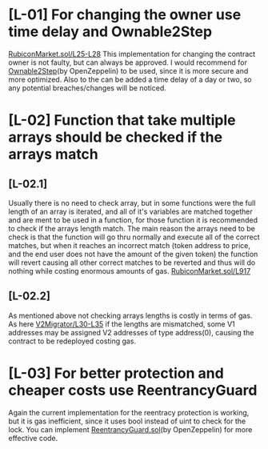 #  [L-01] For changing the owner use time delay and Ownable2Step
[RubiconMarket.sol/L25-L28](https://github.com/code-423n4/2023-04-rubicon/blob/main/contracts/RubiconMarket.sol#L25-L28)
This implementation for changing the contract owner is not faulty, but can always be approved. I would recommend for [Ownable2Step](https://github.com/OpenZeppelin/openzeppelin-contracts/blob/master/contracts/access/Ownable2Step.sol)(by OpenZeppelin) to be used, since it is more secure and more optimized. Also to the can be added a time delay of a day or two, so any potential breaches/changes will be noticed.

# [L-02] Function that take multiple arrays should be checked if the arrays match
## [L-02.1] 
Usually there is no need to check array, but in some functions were the full length of an array is iterated, and all of it's variables are matched together and are ment to be used in a function, for those function it is recommended to check if the arrays length match. The main reason the arrays need to be check is that the function will go thru normally and execute all of the correct matches, but when it reaches an incorrect match (token address to price, and the end user does not have the amount of the given token) the function will revert causing all other correct matches to be reverted and thus will do nothing while costing enormous amounts of gas. [RubiconMarket.sol/L917](https://github.com/code-423n4/2023-04-rubicon/blob/main/contracts/RubiconMarket.sol#L917)
## [L-02.2] 
As mentioned above not checking arrays lengths is costly in terms of gas. As here [V2Migrator/L30-L35](https://github.com/code-423n4/2023-04-rubicon/blob/main/contracts/V2Migrator.sol#L30-L35) if the lengths are mismatched, some  V1 addresses may be assigned V2 addresses of type address(0), causing the contract to be redeployed costing gas.

# [L-03] For better protection and cheaper costs use ReentrancyGuard
Again the current implementation for the reentracy protection is working, but it is gas inefficient, since it uses bool instead of uint to check for the lock. You can implement [ReentrancyGuard.sol](https://github.com/OpenZeppelin/openzeppelin-contracts/blob/master/contracts/security/ReentrancyGuard.sol)(by OpenZeppelin) for more effective code.


 

